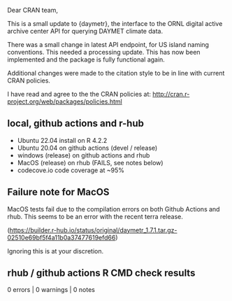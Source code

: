 Dear CRAN team,

This is a small update to {daymetr}, the interface to the ORNL
digital active archive center API for querying DAYMET climate data.

There was a small change in latest API endpoint, for US island
naming conventions. This needed a processing update. This has now been
implemented and the package is fully functional again.

Additional changes were made to the citation style to be in line with
current CRAN policies.

I have read and agree to the the CRAN policies at:
http://cran.r-project.org/web/packages/policies.html

## local, github actions and r-hub

- Ubuntu 22.04 install on R 4.2.2
- Ubuntu 20.04 on github actions (devel / release)
- windows (release) on github actions and rhub
- MacOS (release) on rhub (FAILS, see notes below)
- codecove.io code coverage at ~95%

## Failure note for MacOS

MacOS tests fail due to the compilation errors on both Github Actions
and rhub. This seems to be an error with the recent terra release.

(https://builder.r-hub.io/status/original/daymetr_1.7.1.tar.gz-02510e69bf5f4a11b0a37477619efd66)

Ignoring this is at your discretion.

## rhub / github actions R CMD check results

0 errors | 0 warnings | 0 notes
